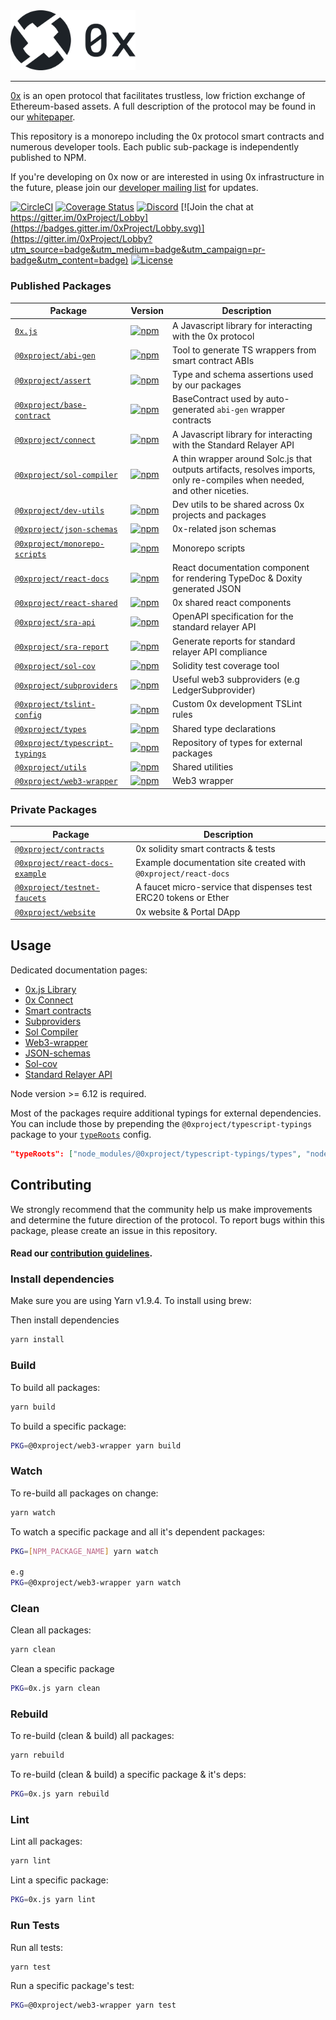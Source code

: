 <img src="https://github.com/0xProject/branding/blob/master/0x_Black_CMYK.png" width="200px" >

---

[0x][website-url] is an open protocol that facilitates trustless, low friction exchange of Ethereum-based assets. A full description of the protocol may be found in our [whitepaper][whitepaper-url].

This repository is a monorepo including the 0x protocol smart contracts and numerous developer tools. Each public sub-package is independently published to NPM.

If you're developing on 0x now or are interested in using 0x infrastructure in the future, please join our [developer mailing list][dev-mailing-list-url] for updates.

[website-url]: https://0xproject.com/
[whitepaper-url]: https://0xproject.com/pdfs/0x_white_paper.pdf
[dev-mailing-list-url]: http://eepurl.com/dx4cPf

[![CircleCI](https://circleci.com/gh/0xProject/0x-monorepo.svg?style=svg&circle-token=61bf7cd8c9b4e11b132089dfcffdd1be277d1e0c)](https://circleci.com/gh/0xProject/0x-monorepo)
[![Coverage Status](https://coveralls.io/repos/github/0xProject/0x-monorepo/badge.svg?branch=development)](https://coveralls.io/github/0xProject/0x-monorepo?branch=development)
[![Discord](https://img.shields.io/badge/chat-rocket.chat-yellow.svg?style=flat)](https://chat.0xproject.com)
[![Join the chat at https://gitter.im/0xProject/Lobby](https://badges.gitter.im/0xProject/Lobby.svg)](https://gitter.im/0xProject/Lobby?utm_source=badge&utm_medium=badge&utm_campaign=pr-badge&utm_content=badge)
[![License](https://img.shields.io/badge/License-Apache%202.0-blue.svg)](https://opensource.org/licenses/Apache-2.0)

### Published Packages

| Package                                                         | Version                                                                                                                               | Description                                                                                                               |
| --------------------------------------------------------------- | ------------------------------------------------------------------------------------------------------------------------------------- | ------------------------------------------------------------------------------------------------------------------------- |
| [`0x.js`](/packages/0x.js)                                      | [![npm](https://img.shields.io/npm/v/0x.js.svg)](https://www.npmjs.com/package/0x.js)                                                 | A Javascript library for interacting with the 0x protocol                                                                 |
| [`@0xproject/abi-gen`](/packages/abi-gen)                       | [![npm](https://img.shields.io/npm/v/@0xproject/abi-gen.svg)](https://www.npmjs.com/package/@0xproject/abi-gen)                       | Tool to generate TS wrappers from smart contract ABIs                                                                     |
| [`@0xproject/assert`](/packages/assert)                         | [![npm](https://img.shields.io/npm/v/@0xproject/assert.svg)](https://www.npmjs.com/package/@0xproject/assert)                         | Type and schema assertions used by our packages                                                                           |
| [`@0xproject/base-contract`](/packages/base-contract)           | [![npm](https://img.shields.io/npm/v/@0xproject/base-contract.svg)](https://www.npmjs.com/package/@0xproject/base-contract)           | BaseContract used by auto-generated `abi-gen` wrapper contracts                                                           |
| [`@0xproject/connect`](/packages/connect)                       | [![npm](https://img.shields.io/npm/v/@0xproject/connect.svg)](https://www.npmjs.com/package/@0xproject/connect)                       | A Javascript library for interacting with the Standard Relayer API                                                        |
| [`@0xproject/sol-compiler`](/packages/sol-compiler)             | [![npm](https://img.shields.io/npm/v/@0xproject/sol-compiler.svg)](https://www.npmjs.com/package/@0xproject/sol-compiler)             | A thin wrapper around Solc.js that outputs artifacts, resolves imports, only re-compiles when needed, and other niceties. |
| [`@0xproject/dev-utils`](/packages/dev-utils)                   | [![npm](https://img.shields.io/npm/v/@0xproject/dev-utils.svg)](https://www.npmjs.com/package/@0xproject/dev-utils)                   | Dev utils to be shared across 0x projects and packages                                                                    |
| [`@0xproject/json-schemas`](/packages/json-schemas)             | [![npm](https://img.shields.io/npm/v/@0xproject/json-schemas.svg)](https://www.npmjs.com/package/@0xproject/json-schemas)             | 0x-related json schemas                                                                                                   |
| [`@0xproject/monorepo-scripts`](/packages/monorepo-scripts)     | [![npm](https://img.shields.io/npm/v/@0xproject/monorepo-scripts.svg)](https://www.npmjs.com/package/@0xproject/monorepo-scripts)     | Monorepo scripts                                                                                                          |
| [`@0xproject/react-docs`](/packages/react-docs)                 | [![npm](https://img.shields.io/npm/v/@0xproject/react-docs.svg)](https://www.npmjs.com/package/@0xproject/react-docs)                 | React documentation component for rendering TypeDoc & Doxity generated JSON                                               |
| [`@0xproject/react-shared`](/packages/react-shared)             | [![npm](https://img.shields.io/npm/v/@0xproject/react-shared.svg)](https://www.npmjs.com/package/@0xproject/react-shared)             | 0x shared react components                                                                                                |
| [`@0xproject/sra-api`](/packages/sra-api)                       | [![npm](https://img.shields.io/npm/v/@0xproject/sra-api.svg)](https://www.npmjs.com/package/@0xproject/sra-api)                       | OpenAPI specification for the standard relayer API                                                                        |
| [`@0xproject/sra-report`](/packages/sra-report)                 | [![npm](https://img.shields.io/npm/v/@0xproject/sra-report.svg)](https://www.npmjs.com/package/@0xproject/sra-report)                 | Generate reports for standard relayer API compliance                                                                      |
| [`@0xproject/sol-cov`](/packages/sol-cov)                       | [![npm](https://img.shields.io/npm/v/@0xproject/sol-cov.svg)](https://www.npmjs.com/package/@0xproject/sol-cov)                       | Solidity test coverage tool                                                                                               |
| [`@0xproject/subproviders`](/packages/subproviders)             | [![npm](https://img.shields.io/npm/v/@0xproject/subproviders.svg)](https://www.npmjs.com/package/@0xproject/subproviders)             | Useful web3 subproviders (e.g LedgerSubprovider)                                                                          |
| [`@0xproject/tslint-config`](/packages/tslint-config)           | [![npm](https://img.shields.io/npm/v/@0xproject/tslint-config.svg)](https://www.npmjs.com/package/@0xproject/tslint-config)           | Custom 0x development TSLint rules                                                                                        |
| [`@0xproject/types`](/packages/types)                           | [![npm](https://img.shields.io/npm/v/@0xproject/types.svg)](https://www.npmjs.com/package/@0xproject/types)                           | Shared type declarations                                                                                                  |
| [`@0xproject/typescript-typings`](/packages/typescript-typings) | [![npm](https://img.shields.io/npm/v/@0xproject/typescript-typings.svg)](https://www.npmjs.com/package/@0xproject/typescript-typings) | Repository of types for external packages                                                                                 |
| [`@0xproject/utils`](/packages/utils)                           | [![npm](https://img.shields.io/npm/v/@0xproject/utils.svg)](https://www.npmjs.com/package/@0xproject/utils)                           | Shared utilities                                                                                                          |
| [`@0xproject/web3-wrapper`](/packages/web3-wrapper)             | [![npm](https://img.shields.io/npm/v/@0xproject/web3-wrapper.svg)](https://www.npmjs.com/package/@0xproject/web3-wrapper)             | Web3 wrapper                                                                                                              |

### Private Packages

| Package                                                         | Description                                                      |
| --------------------------------------------------------------- | ---------------------------------------------------------------- |
| [`@0xproject/contracts`](/packages/contracts)                   | 0x solidity smart contracts & tests                              |
| [`@0xproject/react-docs-example`](/packages/react-docs-example) | Example documentation site created with `@0xproject/react-docs`  |
| [`@0xproject/testnet-faucets`](/packages/testnet-faucets)       | A faucet micro-service that dispenses test ERC20 tokens or Ether |
| [`@0xproject/website`](/packages/website)                       | 0x website & Portal DApp                                         |

## Usage

Dedicated documentation pages:

*   [0x.js Library](https://0xproject.com/docs/0xjs)
*   [0x Connect](https://0xproject.com/docs/connect)
*   [Smart contracts](https://0xproject.com/docs/contracts)
*   [Subproviders](https://0xproject.com/docs/subproviders)
*   [Sol Compiler](https://0xproject.com/docs/sol-compiler)
*   [Web3-wrapper](https://0xproject.com/docs/web3-wrapper)
*   [JSON-schemas](https://0xproject.com/docs/json-schemas)
*   [Sol-cov](https://0xproject.com/docs/sol-cov)
*   [Standard Relayer API](https://github.com/0xProject/standard-relayer-api/blob/master/README.md)

Node version >= 6.12 is required.

Most of the packages require additional typings for external dependencies.
You can include those by prepending the `@0xproject/typescript-typings` package to your [`typeRoots`](http://www.typescriptlang.org/docs/handbook/tsconfig-json.html) config.

```json
"typeRoots": ["node_modules/@0xproject/typescript-typings/types", "node_modules/@types"],
```

## Contributing

We strongly recommend that the community help us make improvements and determine the future direction of the protocol. To report bugs within this package, please create an issue in this repository.

#### Read our [contribution guidelines](./CONTRIBUTING.md).

### Install dependencies

Make sure you are using Yarn v1.9.4. To install using brew:

Then install dependencies

```bash
yarn install
```

### Build

To build all packages:

```bash
yarn build
```

To build a specific package:

```bash
PKG=@0xproject/web3-wrapper yarn build
```

### Watch

To re-build all packages on change:

```bash
yarn watch
```

To watch a specific package and all it's dependent packages:

```bash
PKG=[NPM_PACKAGE_NAME] yarn watch

e.g
PKG=@0xproject/web3-wrapper yarn watch
```

### Clean

Clean all packages:

```bash
yarn clean
```

Clean a specific package

```bash
PKG=0x.js yarn clean
```

### Rebuild

To re-build (clean & build) all packages:

```bash
yarn rebuild
```

To re-build (clean & build) a specific package & it's deps:

```bash
PKG=0x.js yarn rebuild
```

### Lint

Lint all packages:

```bash
yarn lint
```

Lint a specific package:

```bash
PKG=0x.js yarn lint
```

### Run Tests

Run all tests:

```bash
yarn test
```

Run a specific package's test:

```bash
PKG=@0xproject/web3-wrapper yarn test
```
